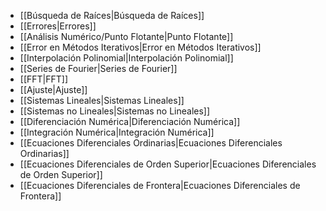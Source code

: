 - [[Búsqueda de Raíces|Búsqueda de Raíces]]
- [[Errores|Errores]]
- [[Análisis Numérico/Punto Flotante|Punto Flotante]]
- [[Error en Métodos Iterativos|Error en Métodos Iterativos]]
- [[Interpolación Polinomial|Interpolación Polinomial]]
- [[Series de Fourier|Series de Fourier]]
- [[FFT|FFT]]
- [[Ajuste|Ajuste]]
- [[Sistemas Lineales|Sistemas Lineales]]
- [[Sistemas no Lineales|Sistemas no Lineales]]
- [[Diferenciación Numérica|Diferenciación Numérica]]
- [[Integración Numérica|Integración Numérica]]
- [[Ecuaciones Diferenciales Ordinarias|Ecuaciones Diferenciales Ordinarias]]
- [[Ecuaciones Diferenciales de Orden Superior|Ecuaciones Diferenciales de Orden Superior]]
- [[Ecuaciones Diferenciales de Frontera|Ecuaciones Diferenciales de Frontera]]
